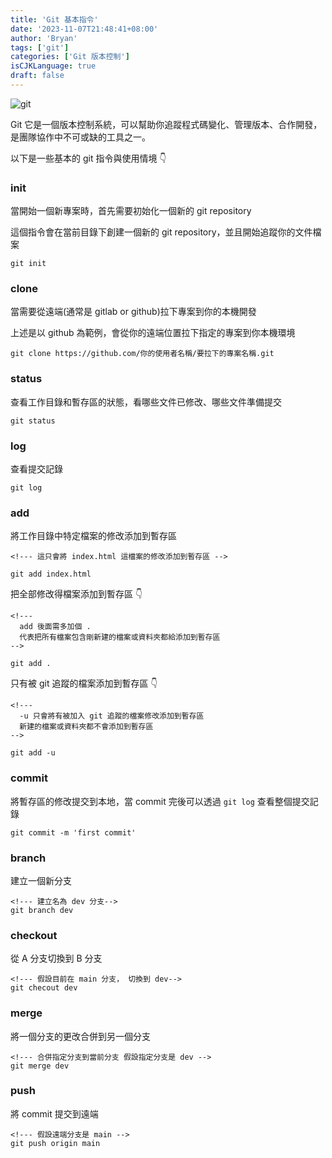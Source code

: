 ```yaml
---
title: 'Git 基本指令'
date: '2023-11-07T21:48:41+08:00'
author: 'Bryan'
tags: ['git']
categories: ['Git 版本控制']
isCJKLanguage: true
draft: false
---
```

![git](/images/Git/banner.jpeg)

Git 它是一個版本控制系統，可以幫助你追蹤程式碼變化、管理版本、合作開發，是團隊協作中不可或缺的工具之一。

以下是一些基本的 git 指令與使用情境 👇

### init
當開始一個新專案時，首先需要初始化一個新的 git repository

這個指令會在當前目錄下創建一個新的 git repository，並且開始追蹤你的文件檔案

```
git init
```

### clone
當需要從遠端(通常是 gitlab or github)拉下專案到你的本機開發

上述是以 github 為範例，會從你的遠端位置拉下指定的專案到你本機環境

```
git clone https://github.com/你的使用者名稱/要拉下的專案名稱.git
```

### status
查看工作目錄和暫存區的狀態，看哪些文件已修改、哪些文件準備提交

```
git status
```

### log
查看提交記錄

```
git log
```

### add

將工作目錄中特定檔案的修改添加到暫存區
```
<!--- 這只會將 index.html 這檔案的修改添加到暫存區 -->

git add index.html
```

把全部修改得檔案添加到暫存區 👇
```
<!---
  add 後面需多加個 .
  代表把所有檔案包含剛新建的檔案或資料夾都給添加到暫存區
-->

git add .
```

只有被 git 追蹤的檔案添加到暫存區 👇
```
<!---
  -u 只會將有被加入 git 追蹤的檔案修改添加到暫存區
  新建的檔案或資料夾都不會添加到暫存區
-->

git add -u
```

### commit
將暫存區的修改提交到本地，當 commit 完後可以透過 `git log` 查看整個提交記錄

```
git commit -m 'first commit'
```

### branch
建立一個新分支

```
<!--- 建立名為 dev 分支-->
git branch dev
```

### checkout
從 A 分支切換到 B 分支

```
<!--- 假設目前在 main 分支， 切換到 dev-->
git checout dev
```

### merge
將一個分支的更改合併到另一個分支

```
<!--- 合併指定分支到當前分支 假設指定分支是 dev -->
git merge dev
```

### push
將 commit 提交到遠端

```
<!--- 假設遠端分支是 main -->
git push origin main
```
